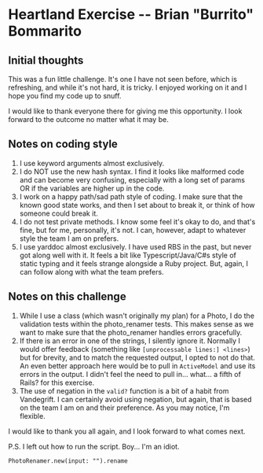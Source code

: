 # Heartland Exercise -- Brian "Burrito" Bommarito

## Initial thoughts

This was a fun little challenge. It's one I have not seen before, which is refreshing, and while it's not hard, it is tricky. I enjoyed working on it and I hope you find my code up to snuff.

I would like to thank everyone there for giving me this opportunity. I look forward to the outcome no matter what it may be.

## Notes on coding style

1. I use keyword arguments almost exclusively.
2. I do NOT use the new hash syntax. I find it looks like malformed code and can become very confusing, especially with a long set of params OR if the variables are higher up in the code.
3. I work on a happy path/sad path style of coding. I make sure that the known good state works, and then I set about to break it, or think of how someone could break it.
4. I do not test private methods. I know some feel it's okay to do, and that's fine, but for me, personally, it's not. I can, however, adapt to whatever style the team I am on prefers.
5. I use yarddoc almost exclusively. I have used RBS in the past, but never got along well with it. It feels a bit like Typescript/Java/C#s style of static typing and it feels strange alongside a Ruby project. But, again, I can follow along with what the team prefers.

## Notes on this challenge

1. While I use a class (which wasn't originally my plan) for a Photo, I do the validation tests within the photo_renamer tests. This makes sense as we want to make sure that the photo_renamer handles errors gracefully.
2. If there is an error in one of the strings, I silently ignore it. Normally I would offer feedback (something like `[unprocessable lines:] <lines>`) but for brevity, and to match the requested output, I opted to not do that. An even better approach here would be to pull in `ActiveModel` and use its errors in the output. I didn't feel the need to pull in... what... a fifth of Rails? for this exercise.
3. The use of negation in the `valid?` function is a bit of a habit from Vandegrift. I can certainly avoid using negation, but again, that is based on the team I am on and their preference. As you may notice, I'm flexible.

I would like to thank you all again, and I look forward to what comes next.

P.S. I left out how to run the script. Boy... I'm an idiot.

`PhotoRenamer.new(input: "").rename`
